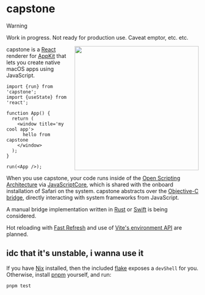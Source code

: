 # capstone

> [!WARNING]
> Work in progress. Not ready for production use. Caveat emptor, etc. etc.

<img src='https://b2.skip.lol/capstone.png' align='right' width='325' />

capstone is a [React] renderer for [AppKit] that lets you create
native macOS apps using JavaScript.

[react]: https://react.dev
[appkit]: https://developer.apple.com/documentation/appkit

```tsx
import {run} from 'capstone';
import {useState} from 'react';

function App() {
  return (
    <window title='my cool app'>
      hello from capstone
    </window>
  );
}

run(<App />);
```

When you use capstone, your code runs inside of the [Open Scripting
Architecture][osa] via [JavaScriptCore][jsc], which is shared with the onboard
installation of Safari on the system. capstone abstracts over the [Objective-C
bridge][bridge], directly interacting with system frameworks from JavaScript.

[jsc]: https://developer.apple.com/documentation/javascriptcore?language=objc
[bridge]: https://developer.apple.com/library/archive/releasenotes/InterapplicationCommunication/RN-JavaScriptForAutomation/Articles/OSX10-10.html#//apple_ref/doc/uid/TP40014508-CH109-SW17
[osa]: https://developer.apple.com/library/archive/documentation/LanguagesUtilities/Conceptual/MacAutomationScriptingGuide/HowMacScriptingWorks.html

A manual bridge implementation written in [Rust] or [Swift] is being considered.

[rust]: https://www.rust-lang.org
[swift]: https://www.swift.org

Hot reloading with [Fast Refresh][fast-refresh] and use of [Vite's environment
API][vite-envs] are planned.

[vite-envs]: https://vite.dev/guide/api-environment
[fast-refresh]: https://reactnative.dev/docs/fast-refresh

## idc that it's unstable, i wanna use it

If you have [Nix] installed, then the included [flake] exposes a `devShell` for
you. Otherwise, install [pnpm] yourself, and run:

```
pnpm test
```

[pnpm]: https://pnpm.io
[flake]: https://wiki.nixos.org/wiki/Flakes
[nix]: https://nixos.org
